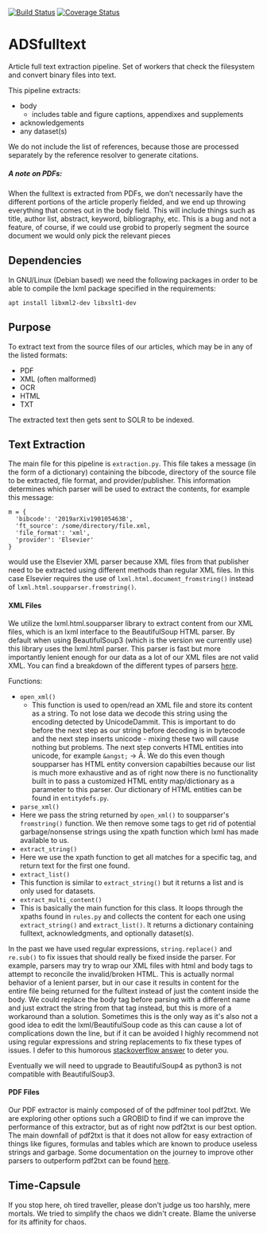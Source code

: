[![Build Status](https://travis-ci.org/adsabs/ADSfulltext.svg)](https://travis-ci.org/adsabs/ADSfulltext)
[![Coverage Status](https://coveralls.io/repos/adsabs/ADSfulltext/badge.svg)](https://coveralls.io/r/adsabs/ADSfulltext)

# ADSfulltext

Article full text extraction pipeline. Set of workers that check the filesystem and convert
binary files into text.

This pipeline extracts:
- body
    - includes table and figure captions, appendixes and supplements
- acknowledgements
- any dataset(s)

We do not include the list of references, because those are processed separately by the reference resolver to generate citations.

##### A note on PDFs:
When the fulltext is extracted from PDFs, we don’t necessarily have the different portions of the article properly fielded, and we end up throwing everything that comes out in the body field.  This will include things such as title, author list, abstract, keyword, bibliography, etc.  This is a bug and not a feature, of course, if we could use grobid to properly segment the source document we would only pick the relevant pieces

## Dependencies

In GNU/Linux (Debian based) we need the following packages in order to be able to compile the lxml package specified in the requirements:

```
apt install libxml2-dev libxslt1-dev
```

## Purpose

To extract text from the source files of our articles, which may be in any of the listed formats:
- PDF
- XML (often malformed)
- OCR
- HTML
- TXT

The extracted text then gets sent to SOLR to be indexed.  

## Text Extraction
The main file for this pipeline is `extraction.py`. This file takes a message (in the form of a dictionary) containing the bibcode, directory of the source file to be extracted, file format, and provider/publisher. This information determines which parser will be used to extract the contents, for example this message:

    m = {
      'bibcode': '2019arXiv190105463B',
      'ft_source': /some/directory/file.xml,
      'file_format': 'xml',
      'provider': 'Elsevier'
    }

would use the Elsevier XML parser because XML files from that publisher need to be extracted using different methods than regular XML files. In this case Elsevier requires the use of `lxml.html.document_fromstring()` instead of `lxml.html.soupparser.fromstring()`.

#### XML Files  

We utilize the lxml.html.soupparser library to extract content from our XML files, which is an lxml interface to the BeautifulSoup HTML parser. By default when using BeautifulSoup3 (which is the version we currently use) this library uses the lxml.html parser. This parser is fast but more importantly lenient enough for our data as a lot of our XML files are not valid XML. You can find a breakdown of the different types of parsers [here](https://www.crummy.com/software/BeautifulSoup/bs4/doc/#installing-a-parser).

Functions:
- `open_xml()`
  - This function is used to open/read an XML file and store its content as a string. To not lose data we decode this string using the encoding detected by UnicodeDammit. This is important to do before the next step as our string before decoding is in bytecode and the next step inserts unicode - mixing these two will cause nothing but problems. The next step converts HTML entities into unicode, for example `&angst;` -> &angst;. We do this even though soupparser has HTML entity conversion capabilties because our list is much more exhaustive and as of right now there is no functionality built in to pass a customized HTML entity map/dictionary as a parameter to this parser. Our dictionary of HTML entities can be found in `entitydefs.py`.
- `parse_xml()`
 - Here we pass the string returned by `open_xml()` to soupparser's `fromstring()` function. We then remove some tags to get rid of potential garbage/nonsense strings using the xpath function which lxml has made available to us.   
- `extract_string()`
 - Here we use the xpath function to get all matches for a specific tag, and return text for the first one found.
- `extract_list()`
 - This function is similar to `extract_string()` but it returns a list and is only used for datasets.
- `extract_multi_content()`
 - This is basically the main function for this class. It loops through the xpaths found in `rules.py` and collects the content for each one using `extract_string()` and `extract_list()`. It returns a dictionary containing fulltext, acknowledgments, and optionally dataset(s).


In the past we have used regular expressions, `string.replace()` and `re.sub()` to fix issues that should really be fixed inside the parser. For example, parsers may try to wrap our XML files with html and body tags to attempt to reconcile the invalid/broken HTML. This is actually normal behavior of a lenient parser, but in our case it results in content for the entire file being returned for the fulltext instead of just the content inside the body. We could replace the body tag before parsing with a different name and just extract the string from that tag instead, but this is more of a workaround than a solution. Sometimes this is the only way as it's also not a good idea to edit the lxml/BeautifulSoup code as this can cause a lot of complications down the line, but if it can be avoided I highly recommend not using regular expressions and string replacements to fix these types of issues. I defer to this humorous [stackoverflow answer](https://stackoverflow.com/questions/1732348/regex-match-open-tags-except-xhtml-self-contained-tags/1732454#1732454) to deter you.

Eventually we will need to upgrade to BeautifulSoup4 as python3 is not compatible with BeautifulSoup3.  

#### PDF Files

Our PDF extractor is mainly composed of of the pdfminer tool pdf2txt. We are exploring other options such a GROBID to find if we can improve the performance of this extractor, but as of right now pdf2txt is our best option. The main downfall of pdf2txt is that it does not allow for easy extraction of things like figures, formulas and tables which are known to produce useless strings and garbage. Some documentation on the journey to improve other parsers to outperform pdf2txt can be found [here](https://docs.google.com/document/d/1gt8bwO86ZQ9NV_h54IPm7lHeuh78CyeQK1orLPS43GM/edit?usp=sharing).

## Time-Capsule

If you stop here, oh tired traveller, please don't judge us too harshly, mere mortals. We tried to simplify the chaos we didn't create. Blame the universe for its affinity for chaos.
